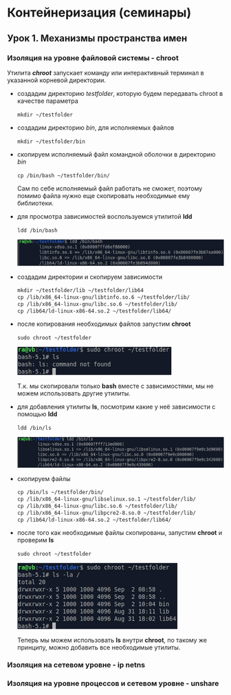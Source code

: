 # Контейнеризация (семинары)

## Урок 1. Механизмы пространства имен

### Изоляция на уровне файловой системы - chroot
Утилита **_chroot_** запускает команду или интерактивный терминал в указанной корневой директории.

- создадим директорию _testfolder_, которую будем передавать chroot в качестве параметра

    `mkdir ~/testfolder`

- создадим директорию _bin_, для исполняемых файлов

    `mkdir ~/testfolder/bin`

- скопируем исполняемый файл командной оболочки в директорию _bin_

    `cp /bin/bash ~/testfolder/bin/`

    Сам по себе исполняемый файл работать не сможет, поэтому помимо файла нужно еще скопировать необходимые ему библиотеки.

- для просмотра зависимостей воспользуемся утилитой **ldd**

    `ldd /bin/bash` 

    ![ldd output bash](source/ldd_output_bash.png)

- создадим директории и скопируем зависимости

    ```
    mkdir ~/testfolder/lib ~/testfolder/lib64
    cp /lib/x86_64-linux-gnu/libtinfo.so.6 ~/testfolder/lib/
    cp /lib/x86_64-linux-gnu/libc.so.6 ~/testfolder/lib/
    cp /lib64/ld-linux-x86-64.so.2 ~/testfolder/lib64/
    ```

- после копирования необходимых файлов запустим **chroot**

    `sudo chroot ~/testfolder`

    ![chroot only bash](source/chroot_only_bash.png)

    Т.к. мы скопировали только **bash** вместе с зависимостями, мы не можем использовать другие утилиты.

- для добавления утилиты **ls**, посмотрим какие у неё зависимости с помощью **ldd**

    `ldd /bin/ls`

    ![ldd output ls](source/ldd_output_ls.png)

- скопируем файлы

    ```
    cp /bin/ls ~/testfolder/bin/
    cp /lib/x86_64-linux-gnu/libselinux.so.1 ~/testfolder/lib/
    cp /lib/x86_64-linux-gnu/libc.so.6 ~/testfolder/lib/
    cp /lib/x86_64-linux-gnu/libpcre2-8.so.0 ~/testfolder/lib/
    cp /lib64/ld-linux-x86-64.so.2 ~/testfolder/lib64/
    ```

- после того как необходимые файлы скопированы, запустим **chroot** и проверим **ls**

    `sudo chroot ~/testfolder`

    ![chroot bash ls](source/chroot_bash_ls.png)

    Теперь мы можем использовать **ls** внутри **chroot**, по такому же принципу, можно добавить все необходимые утилиты.

### Изоляция на сетевом уровне - ip netns

### Изоляция на уровне процессов и сетевом уровне - unshare
